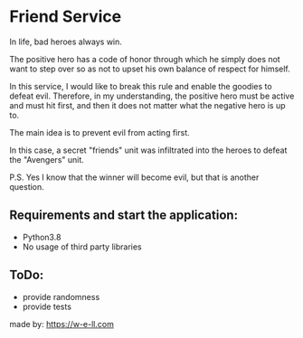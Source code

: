 # Friend Service

In life, bad heroes always win.

The positive hero has a code of honor through which he simply does not want to step over so as not to upset his own balance of respect for himself.

In this service, I would like to break this rule and enable the goodies to defeat evil. Therefore, in my understanding, the positive hero must be active and must hit first, and then it does not matter what the negative hero is up to.

The main idea is to prevent evil from acting first.

In this case, a secret "friends" unit was infiltrated into the heroes to defeat the "Avengers" unit.

P.S. Yes I know that the winner will become evil, but that is another question.

## Requirements and start the application:

- Python3.8
- No usage of third party libraries

## ToDo:

- provide randomness
- provide tests

made by: https://w-e-ll.com
